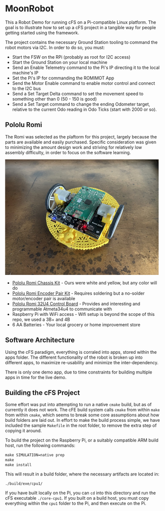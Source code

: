 # MoonRobot

This a Robot Demo for running cFS on a Pi-compatible Linux platform.  The goal is to illustrate how to set up a cFS project in a tangible way for people getting started using the framework.

The project contains the necessary Ground Station tooling to command the
robot motors via I2C.  In order to do so, you must:

- Start the FSW on the RPi (probably as root for I2C access)
- Start the Ground Station on your local machine
- Send an Enable Telemetry command to the Pi's IP directing it to the local machine's IP
- Set the Pi's IP for commanding the ROMIMOT App
- Send the Motor Enable command to enable motor control and connect to the I2C bus
- Send a Set Target Delta command to set the movement speed to something other than 0 (50 - 150 is good)
- Send a Set Target command to change the ending Odometer target, relative to the current Odo reading in Odo Ticks (start with 2000 or so).

## Pololu Romi

The Romi was selected as the plaftorm for this project, largely because the parts are available and easily purchased.  Specific consideration was given to minimizing the amount design work and striving for relatively low assembly difficulty, in order to focus on the software learning.

![Pololu ROMI](img/ROMI_bot_500px.jpg)

- [Pololu Romi Chassis Kit](https://www.pololu.com/product/3504) - Ours were white and yellow, but any color will do
- [Pololu Romi Encoder Pair Kit](https://www.pololu.com/product/3542) - Requires soldering but a no-solder motor/encoder pair is available
- [Pololu Romi 32U4 Control Board](https://www.pololu.com/product/3544) - Provides and interesting and programmable Atmeta34u4 to communicate with
- Raspberry Pi with WiFi access - Wifi setup is beyond the scope of this repo, we used a 3B+ and 4B
- 6 AA Batteries - Your local grocery or home improvement store

## Software Architecture

Using the cFS paradigm, everything is corraled into apps, stored within the apps folder.  The different functionality of the robot is broken up into different apps, to maximize re-usability and minimize the inter-dependency.

There is only one demo app, due to time constraints for building multiple apps in time for the live demo.

<!--- Explain each app in use with bullet points --->

## Building the cFS Project

Some effort was put into attempting to run a native ``cmake`` build, but as of currently it does not work.  The cFE build system calls ``cmake`` from within ``make`` from within ``cmake``, which seems to break some core assumptions about how build folders are laid out.  In effort to make the build process simple, we have included the sample ``Makefile`` in the root folder, to remove the extra step of copying it around.

To build the project on the Raspberry Pi, or a suitably compatible ARM build host, run the following commands:

    make SIMULATION=native prep
    make
    make install

This will result in a build folder, where the necessary artifacts are located in:

    ./build/exe/cpu1/

If you have built locally on the Pi, you can ``cd`` into this directory and run the cFS executable ``./core-cpu1``.  If you built on a build host, you must copy everything within the ``cpu1`` folder to the Pi, and then execute on the Pi.
